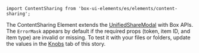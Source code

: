 `import ContentSharing from 'box-ui-elements/es/elements/content-sharing';`

The ContentSharing Element extends the <a href="/docs/features-unifiedsharemodal--basic">UnifiedShareModal</a> with Box APIs. The `ErrorMask` appears by default if the required props (token, item ID, and item type) are invalid or missing. To test it with your files or folders, update the values in the <a href="/story/elements-contentsharing--basic">Knobs</a> tab of this story.
